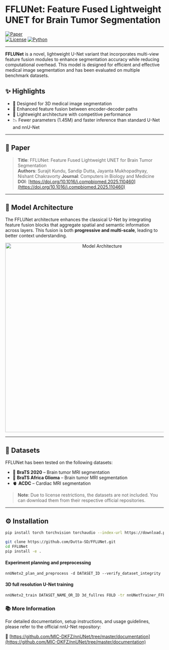 # FFLUNet: Feature Fused Lightweight UNET for Brain Tumor Segmentation

[![Paper](https://img.shields.io/badge/Paper-Computers%20in%20Biology%20and%20Medicine-blue.svg)](https://doi.org/10.1016/j.compbiomed.2025.110460)  
[![License](https://img.shields.io/badge/License-Apache_2.0-blue.svg)](LICENSE)
[![Python](https://img.shields.io/badge/Python-3.8+-blue.svg)](https://www.python.org/)

---

**FFLUNet** is a novel, lightweight U-Net variant that incorporates multi-view feature fusion modules to enhance segmentation accuracy while reducing computational overhead. This model is designed for efficient and effective medical image segmentation and has been evaluated on multiple benchmark datasets.

## ✨ Highlights

- 🔬 Designed for 3D medical image segmentation
- 🧠 Enhanced feature fusion between encoder-decoder paths
- 🚀 Lightweight architecture with competitive performance
- 📉 Fewer parameters (1.45M) and faster inference than standard U-Net and nnU-Net

---

## 📄 Paper

> **Title**: FFLUNet: Feature Fused Lightweight UNET for Brain Tumor Segmentation  
> **Authors**: Surajit Kundu, Sandip Dutta, Jayanta Mukhopadhyay, Nishant Chakravorty
> **Journal**: Computers in Biology and Medicine  
> **DOI**: [https://doi.org/10.1016/j.compbiomed.2025.110460](https://doi.org/10.1016/j.compbiomed.2025.110460)

---

## 🧠 Model Architecture

The FFLUNet architecture enhances the classical U-Net by integrating feature fusion blocks that aggregate spatial and semantic information across layers. This fusion is both **progressive and multi-scale**, leading to better context understanding.

<p align="center">
  <img src="https://ars.els-cdn.com/content/image/1-s2.0-S001048252500811X-gr1_lrg.jpg" alt="Model Architecture" width="600"/>
</p>

---

## 📁 Datasets

FFLUNet has been tested on the following datasets:

- 🧠 **BraTS 2020** – Brain tumor MRI segmentation  
- 🧠 **BraTS Africa Glioma** – Brain tumor MRI segmentation 
- 🫀 **ACDC** – Cardiac MRI segmentation  

> **Note**: Due to license restrictions, the datasets are not included. You can download them from their respective official repositories.

---

## ⚙️ Installation

```bash
pip install torch torchvision torchaudio --index-url https://download.pytorch.org/whl/cu118

git clone https://github.com/Dutta-SD/FFLUNet.git
cd FFLUNet
pip install -e .

```
#### Experiment planning and preprocessing
```
nnUNetv2_plan_and_preprocess -d DATASET_ID --verify_dataset_integrity
```
#### 3D full resolution U-Net training
```bash
nnUNetv2_train DATASET_NAME_OR_ID 3d_fullres FOLD -tr nnUNetTrainer_FFLUNet
```

### 📚 More Information

For detailed documentation, setup instructions, and usage guidelines, please refer to the official nnU-Net repository:

🔗 [https://github.com/MIC-DKFZ/nnUNet/tree/master/documentation](https://github.com/MIC-DKFZ/nnUNet/tree/master/documentation)


